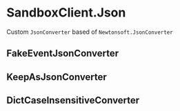 # SandboxClient.Json

Custom `JsonConverter` based of `Newtonsoft.JsonConverter`

## FakeEventJsonConverter

## KeepAsJsonConverter

## DictCaseInsensitiveConverter
